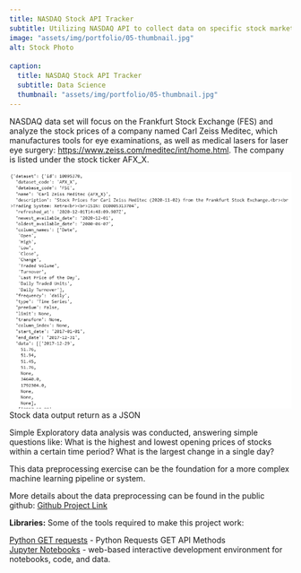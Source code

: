 ```yaml
---
title: NASDAQ Stock API Tracker
subtitle: Utilizing NASDAQ API to collect data on specific stock markets and specific companies, then perform simple elementary analysis on the json data
image: "assets/img/portfolio/05-thumbnail.jpg"
alt: Stock Photo

caption:
  title: NASDAQ Stock API Tracker
  subtitle: Data Science
  thumbnail: "assets/img/portfolio/05-thumbnail.jpg"
---
```


NASDAQ data set will focus on the Frankfurt Stock Exchange (FES) and analyze the stock prices of a company named Carl Zeiss Meditec, which manufactures tools for eye examinations, as well as medical lasers for laser eye surgery: https://www.zeiss.com/meditec/int/home.html. The company is listed under the stock ticker AFX_X.

<img src="assets/img/portfolio/stock_data_afx.png" alt="Stock data json " width="600"><br/>
Stock data output return as a JSON

Simple Exploratory data analysis was conducted, answering simple questions like: What is the highest and lowest opening prices of stocks within a certain time period? What is the largest change in a single day?

This data preprocessing exercise can be the foundation for a more complex machine learning pipeline or system.  


More details about the data preprocessing can be found in the public github: <a href="https://github.com/jccheung/nasdaq-stock-api-tracker-miniproject">Github Project Link</a>

<b>Libraries:</b>
Some of the tools required to make this project work: 

<a href="https://pypi.org/project/requests/">Python GET requests</a> - Python Requests GET API Methods <br>
<a href="https://jupyter.org/">Jupyter Notebooks</a> - web-based interactive development environment for notebooks, code, and data.<br>
